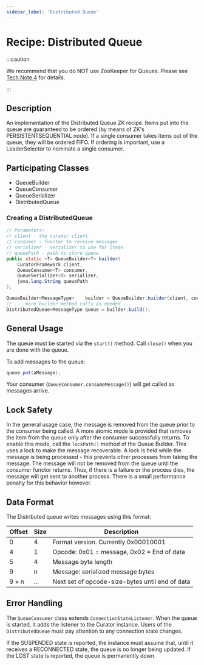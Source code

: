 ```yaml
---
sidebar_label: 'Distributed Queue'
---
```


# Recipe: Distributed Queue

:::caution

We recommend that you do NOT use ZooKeeper for Queues. Please see [Tech Note 4](tech-note-04.md) for details.

:::

## Description

An implementation of the Distributed Queue ZK recipe. Items put into the queue are guaranteed to be ordered (by means of ZK's PERSISTENTSEQUENTIAL node). If a single consumer takes items out of the queue, they will be ordered FIFO. If ordering is important, use a LeaderSelector to nominate a single consumer.

## Participating Classes

* QueueBuilder
* QueueConsumer
* QueueSerializer
* DistributedQueue

### Creating a DistributedQueue

```java
// Parameters:
// client - the curator client
// consumer - functor to receive messages
// serializer - serializer to use for items
// queuePath - path to store queue
public static <T> QueueBuilder<T> builder(
    CuratorFramework client,
    QueueConsumer<T> consumer,
    QueueSerializer<T> serializer,
    java.lang.String queuePath
);
```

```java
QueueBuilder<MessageType>    builder = QueueBuilder.builder(client, consumer, serializer, path);
// ... more builder method calls as needed ...
DistributedQueue<MessageType queue = builder.build();
```

## General Usage

The queue must be started via the `start()` method. Call `close()` when you are done with the queue.

To add messages to the queue:

```java
queue.put(aMessage);
```

Your consumer (`QueueConsumer.consumeMessage()`) will get called as messages arrive.

## Lock Safety

In the general usage case, the message is removed from the queue prior to the consumer being called. A more atomic mode is provided that removes the item from the queue only after the consumer successfully returns. To enable this mode, call the `lockPath()` method of the Queue Builder. This uses a lock to make the message recoverable. A lock is held while the message is being processed - this prevents other processes from taking the message. The message will not be removed from the queue until the consumer functor returns. Thus, if there is a failure or the process dies, the message will get sent to another process. There is a small performance penalty for this behavior however.

## Data Format

The Distributed queue writes messages using this format:

| Offset | Size | Description                                     |
|--------|------|-------------------------------------------------|
| 0      | 4    | Format version. Currently 0x00010001            |
| 4      | 1    | Opcode: 0x01 = message, 0x02 = End of data      |
| 5      | 4    | Message byte length                             |
| 9      | n    | Message: serialized message bytes               |
| 9 + n  | ...  | Next set of opcode-size-bytes until end of data |

## Error Handling

The `QueueConsumer` class extends `ConnectionStateListener`. When the queue is started, it adds the listener to the Curator instance. Users of the `DistributedQueue` must pay attention to any connection state changes.

If the SUSPENDED state is reported, the instance must assume that, until it receives a RECONNECTED state, the queue is no longer being updated. If the LOST state is reported, the queue is permanently down.
